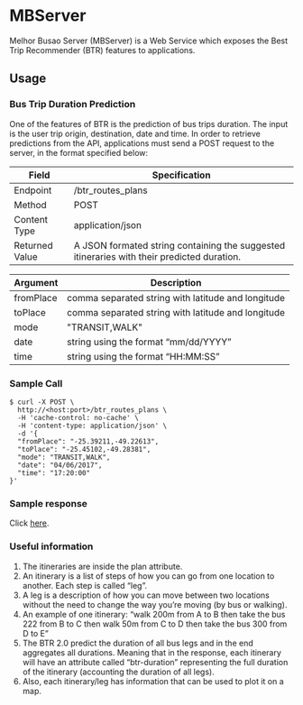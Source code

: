 # MBServer

Melhor Busao Server (MBServer) is a Web Service which exposes the Best Trip Recommender (BTR) features to applications.

## Usage

### Bus Trip Duration Prediction

One of the features of BTR is the prediction of bus trips duration. The input is the user trip origin, destination, date and time. In order to retrieve predictions from the API, applications must send a POST request to the server, in the format specified below:

| Field | Specification |
| -------- | -------- |
| Endpoint  | /btr_routes_plans |
| Method | POST |
| Content Type  | application/json  |
| Returned Value | A JSON formated string containing the suggested itineraries with their predicted duration. |

| Argument | Description |
| -------- | -------- |
| fromPlace  | comma separated string with latitude and longitude |
| toPlace    | comma separated string with latitude and longitude |
| mode       | "TRANSIT,WALK" |
| date       | string using the format “mm/dd/YYYY” |
| time       | string using the format “HH:MM:SS”  |

### Sample Call

```
$ curl -X POST \
  http://<host:port>/btr_routes_plans \
  -H 'cache-control: no-cache' \
  -H 'content-type: application/json' \
  -d '{
  "fromPlace": "-25.39211,-49.22613",
  "toPlace": "-25.45102,-49.28381",
  "mode": "TRANSIT,WALK",
  "date": "04/06/2017",
  "time": "17:20:00"
}'
```

### Sample response
Click [here](https://jsonblob.com/c6196ad8-9974-11e7-aa97-c720a295cde5).

### Useful information

1. The itineraries are inside the plan attribute. 
2. An itinerary is a list of steps of how you can go from one location to another. Each step is called “leg”.
3. A leg is a description of how you can move between two locations without the need to change the way you’re moving (by bus or walking).
4. An example of one itinerary: “walk 200m from A to B then take the bus 222 from B to C then walk 50m from C to D then take the bus 300 from D to E”
5. The BTR 2.0 predict the duration of all bus legs and in the end aggregates all durations. Meaning that in the response, each itinerary will have an attribute called “btr-duration” representing the full duration of the itinerary (accounting the duration of all legs).
6. Also, each itinerary/leg has information that can be used to plot it on a map.












